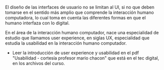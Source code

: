 El diseño de las interfaces de usuario no se limitan al UI, si no que deben tomarse en el sentido más amplio que comprende la interacción humano computadora, lo cual toma en cuenta las diferentes formas en que el humano interfaza con lo digital. 

En el área de la interacción humano computador, nace una especialidad de estudio que llamamos user experience, en siglas UX, especialidad que estudia la usabilidad en la interacción humano computador.

- Leer la introducción de user experience y usabilidad en el pdf "Usabilidad - cortesía profesor mario chacon" que está en el tec digital, en los archivos del curso. 

